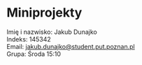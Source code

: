 # Miniprojekty
Imię i nazwisko: Jakub Dunajko   
Indeks: 145342  
Email: jakub.dunajko@student.put.poznan.pl  
Grupa: Środa 15:10  

